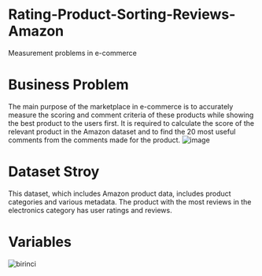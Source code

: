 # Rating-Product-Sorting-Reviews-Amazon
Measurement problems in e-commerce

# Business Problem
The main purpose of the marketplace in e-commerce is to accurately measure the scoring and comment criteria of these products while showing the best product to the users first. It is required to calculate the score of the relevant product in the Amazon dataset and to find the 20 most useful comments from the comments made for the product.
![image](https://user-images.githubusercontent.com/78611982/183738743-b9dc3b41-916e-4bf7-b3ac-854a43c0759d.png)


# Dataset Stroy
This dataset, which includes Amazon product data, includes product categories and various metadata. The product with the most reviews in the electronics category has user ratings and reviews.

# Variables
![birinci](https://user-images.githubusercontent.com/78611982/183738926-65c38c22-d6fe-4c6e-997e-016b71a721ce.png)
